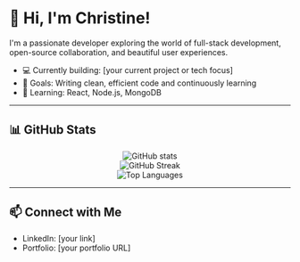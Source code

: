 # 👋 Hi, I'm Christine!

I'm a passionate developer exploring the world of full-stack development, open-source collaboration, and beautiful user experiences.

- 💻 Currently building: [your current project or tech focus]
- 🎯 Goals: Writing clean, efficient code and continuously learning
- 🌱 Learning: React, Node.js, MongoDB

---

## 📊 GitHub Stats

<p align="center">
  <img src="https://github-readme-stats.vercel.app/api?username=itsChristine73&show_icons=true&theme=radical&hide=prs" alt="GitHub stats" />
  <br/>
  <img src="https://github-readme-streak-stats.herokuapp.com/?user=itsChristine73&theme=radical" alt="GitHub Streak" />
  <br/>
  <img src="https://github-readme-stats.vercel.app/api/top-langs/?username=itsChristine73&layout=compact&theme=radical" alt="Top Languages" />
</p>

---

## 📫 Connect with Me

- LinkedIn: [your link]
- Portfolio: [your portfolio URL]
